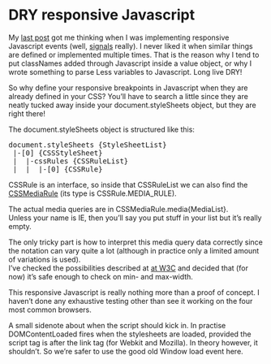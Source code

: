 <!--
  id: 2477
  description: A DRY responsive Javascript solution that searches the document.styleSheets for CSSMediaRule. So breakpoints are only defined in CSS!
  date: 2014-05-26T10:34:38
  modified: 2014-08-14T09:25:59
  slug: dry-responsive-javascript
  type: post
  excerpt: <p>My last post got me thinking when I was implementing responsive Javascript events (well, signals really). I never liked it when similar things are defined or implemented multiple times. That is the reason why I tend to put classNames added through Javascript inside a value object, or why I wrote something to parse Less variables [&hellip;]</p>
  categories: uncategorized, code, Javascript
  tags: CSS, Javascript
  metaKeyword: responsive javascript
  metaTitle: DRY responsive Javascript
  metaDescription: A DRY responsive Javascript solution that searches the document.styleSheets for CSSMediaRule. So breakpoints are only defined in CSS!
  inCv: 
  inPortfolio: 
  dateFrom: 
  dateTo: 
-->

# DRY responsive Javascript

<p>My <a href="/change-css-styles-at-the-root/">last post</a> got me thinking when I was implementing responsive Javascript events (well, <a href="http://millermedeiros.github.io/js-signals/" target="signals">signals</a> really). I never liked it when similar things are defined or implemented multiple times. That is the reason why I tend to put classNames added through Javascript inside a value object, or why I wrote something to parse Less variables to Javascript. Long live DRY!</p>
<p><!--more--></p>
<p>So why define your responsive breakpoints in Javascript when they are already defined in your CSS? You&#8217;ll have to search a little since they are neatly tucked away inside your document.styleSheets object, but they are right there!</p>
<p>The document.styleSheets object is structured like this:</p>
<pre>document.styleSheets {StyleSheetList}
 |-[0] {CSSStyleSheet}
 |  |-cssRules {CSSRuleList}
 |  |  |-[0] {CSSRule}</pre>
<p>CSSRule is an interface, so inside that CSSRuleList we can also find the <a href="https://developer.mozilla.org/en-US/docs/Web/API/CSSMediaRule" target="_blank">CSSMediaRule</a> (its type is CSSRule.MEDIA_RULE).</p>
<p>The actual media queries are in CSSMediaRule.media{MediaList}.<br />
Unless your name is IE, then you&#8217;ll say you put stuff in your list but it&#8217;s really empty.</p>
<p>The only tricky part is how to interpret this media query data correctly since the notation can vary quite a lot (although in practice only a limited amount of variations is used).<br />
I&#8217;ve checked the possibilities described at <a href="http://www.w3.org/TR/css3-mediaqueries/">at W3C</a> and decided that (for now) it&#8217;s safe enough to check on min- and max-width.</p>
<p>This responsive Javascript is really nothing more than a proof of concept. I haven&#8217;t done any exhaustive testing other than see it working on the four most common browsers.</p>
<p>A small sidenote about when the script should kick in. In practise DOMContentLoaded fires when the stylesheets are loaded, provided the script tag is after the link tag (for Webkit and Mozilla). In theory however, it shouldn&#8217;t. So we&#8217;re safer to use the good old Window load event here.</p>
<pre><code data-language="javascript" data-src="https://api.github.com/gists/23b99c384173a5bfc90a"></code></pre>